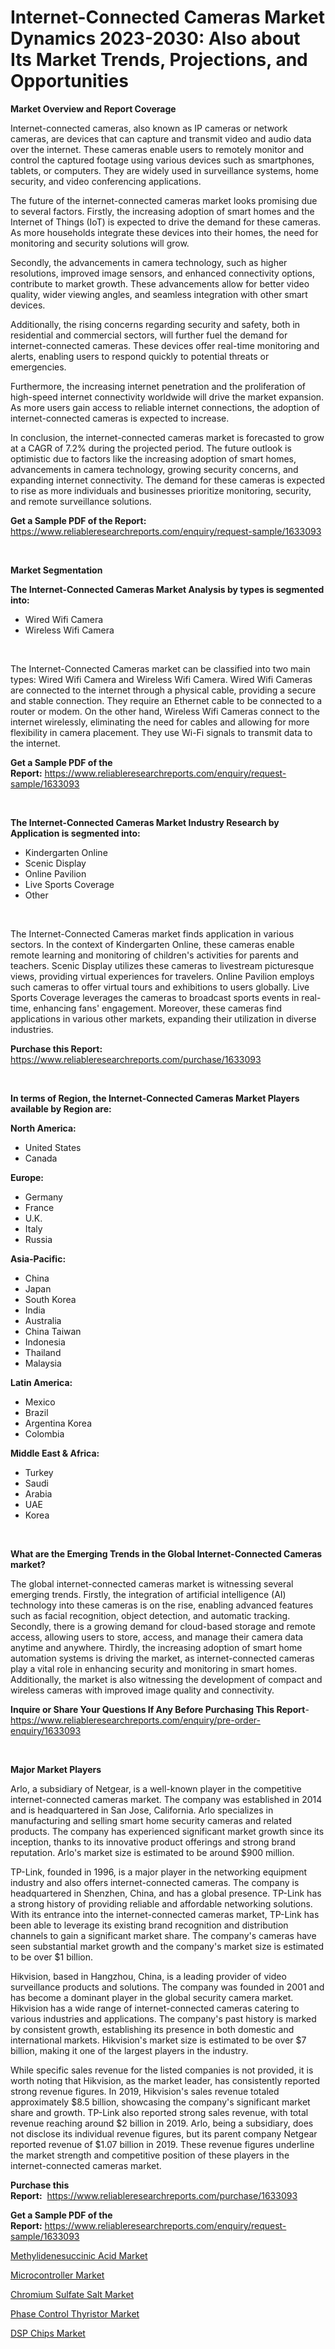 <p><h1>Internet-Connected Cameras Market Dynamics 2023-2030: Also about Its Market Trends, Projections, and Opportunities</h1></p><p><strong>Market Overview and Report Coverage</strong></p>
<p><p>Internet-connected cameras, also known as IP cameras or network cameras, are devices that can capture and transmit video and audio data over the internet. These cameras enable users to remotely monitor and control the captured footage using various devices such as smartphones, tablets, or computers. They are widely used in surveillance systems, home security, and video conferencing applications.</p><p>The future of the internet-connected cameras market looks promising due to several factors. Firstly, the increasing adoption of smart homes and the Internet of Things (IoT) is expected to drive the demand for these cameras. As more households integrate these devices into their homes, the need for monitoring and security solutions will grow.</p><p>Secondly, the advancements in camera technology, such as higher resolutions, improved image sensors, and enhanced connectivity options, contribute to market growth. These advancements allow for better video quality, wider viewing angles, and seamless integration with other smart devices.</p><p>Additionally, the rising concerns regarding security and safety, both in residential and commercial sectors, will further fuel the demand for internet-connected cameras. These devices offer real-time monitoring and alerts, enabling users to respond quickly to potential threats or emergencies.</p><p>Furthermore, the increasing internet penetration and the proliferation of high-speed internet connectivity worldwide will drive the market expansion. As more users gain access to reliable internet connections, the adoption of internet-connected cameras is expected to increase.</p><p>In conclusion, the internet-connected cameras market is forecasted to grow at a CAGR of 7.2% during the projected period. The future outlook is optimistic due to factors like the increasing adoption of smart homes, advancements in camera technology, growing security concerns, and expanding internet connectivity. The demand for these cameras is expected to rise as more individuals and businesses prioritize monitoring, security, and remote surveillance solutions.</p></p>
<p><strong>Get a Sample PDF of the Report:</strong> <a href="https://www.reliableresearchreports.com/enquiry/request-sample/1633093">https://www.reliableresearchreports.com/enquiry/request-sample/1633093</a></p>
<p>&nbsp;</p>
<p><strong>Market Segmentation</strong></p>
<p><strong>The Internet-Connected Cameras Market Analysis by types is segmented into:</strong></p>
<p><ul><li>Wired Wifi Camera</li><li>Wireless Wifi Camera</li></ul></p>
<p>&nbsp;</p>
<p><p>The Internet-Connected Cameras market can be classified into two main types: Wired Wifi Camera and Wireless Wifi Camera. Wired Wifi Cameras are connected to the internet through a physical cable, providing a secure and stable connection. They require an Ethernet cable to be connected to a router or modem. On the other hand, Wireless Wifi Cameras connect to the internet wirelessly, eliminating the need for cables and allowing for more flexibility in camera placement. They use Wi-Fi signals to transmit data to the internet.</p></p>
<p><strong>Get a Sample PDF of the Report:</strong>&nbsp;<a href="https://www.reliableresearchreports.com/enquiry/request-sample/1633093">https://www.reliableresearchreports.com/enquiry/request-sample/1633093</a></p>
<p>&nbsp;</p>
<p><strong>The Internet-Connected Cameras Market Industry Research by Application is segmented into:</strong></p>
<p><ul><li>Kindergarten Online</li><li>Scenic Display</li><li>Online Pavilion</li><li>Live Sports Coverage</li><li>Other</li></ul></p>
<p>&nbsp;</p>
<p><p>The Internet-Connected Cameras market finds application in various sectors. In the context of Kindergarten Online, these cameras enable remote learning and monitoring of children's activities for parents and teachers. Scenic Display utilizes these cameras to livestream picturesque views, providing virtual experiences for travelers. Online Pavilion employs such cameras to offer virtual tours and exhibitions to users globally. Live Sports Coverage leverages the cameras to broadcast sports events in real-time, enhancing fans' engagement. Moreover, these cameras find applications in various other markets, expanding their utilization in diverse industries.</p></p>
<p><strong>Purchase this Report:</strong>&nbsp; <a href="https://www.reliableresearchreports.com/purchase/1633093">https://www.reliableresearchreports.com/purchase/1633093</a></p>
<p>&nbsp;</p>
<p><strong>In terms of Region, the Internet-Connected Cameras Market Players available by Region are:</strong></p>
<p>
    <p> <strong> North America: </strong>
        <ul>
            <li>United States</li>
            <li>Canada</li>
        </ul>
        </p> 
    <p> <strong> Europe: </strong>
        <ul>
            <li>Germany</li>
            <li>France</li>
            <li>U.K.</li>
            <li>Italy</li>
            <li>Russia</li>
        </ul>
        </p> 
    <p> <strong> Asia-Pacific: </strong>
        <ul>
            <li>China</li>
            <li>Japan</li>
            <li>South Korea</li>
            <li>India</li>
            <li>Australia</li>
            <li>China Taiwan</li>
            <li>Indonesia</li>
            <li>Thailand</li>
            <li>Malaysia</li>
        </ul>
        </p> 
    <p> <strong> Latin America: </strong>
        <ul>
            <li>Mexico</li>
            <li>Brazil</li>
            <li>Argentina Korea</li>
            <li>Colombia</li>
        </ul>
        </p> 
    <p> <strong> Middle East & Africa: </strong>
        <ul>
            <li>Turkey</li>
            <li>Saudi</li>
            <li>Arabia</li>
            <li>UAE</li>
            <li>Korea</li>
        </ul>
    </p>
    </p>
<p>&nbsp;</p>
<p><strong>What are the Emerging Trends in the Global Internet-Connected Cameras market?</strong></p>
<p><p>The global internet-connected cameras market is witnessing several emerging trends. Firstly, the integration of artificial intelligence (AI) technology into these cameras is on the rise, enabling advanced features such as facial recognition, object detection, and automatic tracking. Secondly, there is a growing demand for cloud-based storage and remote access, allowing users to store, access, and manage their camera data anytime and anywhere. Thirdly, the increasing adoption of smart home automation systems is driving the market, as internet-connected cameras play a vital role in enhancing security and monitoring in smart homes. Additionally, the market is also witnessing the development of compact and wireless cameras with improved image quality and connectivity.</p></p>
<p><strong>Inquire or Share Your Questions If Any Before Purchasing This Report</strong>- <a href="https://www.reliableresearchreports.com/enquiry/pre-order-enquiry/1633093">https://www.reliableresearchreports.com/enquiry/pre-order-enquiry/1633093</a></p>
<p>&nbsp;</p>
<p><strong>Major Market Players</strong></p>
<p><p>Arlo, a subsidiary of Netgear, is a well-known player in the competitive internet-connected cameras market. The company was established in 2014 and is headquartered in San Jose, California. Arlo specializes in manufacturing and selling smart home security cameras and related products. The company has experienced significant market growth since its inception, thanks to its innovative product offerings and strong brand reputation. Arlo's market size is estimated to be around $900 million.</p><p>TP-Link, founded in 1996, is a major player in the networking equipment industry and also offers internet-connected cameras. The company is headquartered in Shenzhen, China, and has a global presence. TP-Link has a strong history of providing reliable and affordable networking solutions. With its entrance into the internet-connected cameras market, TP-Link has been able to leverage its existing brand recognition and distribution channels to gain a significant market share. The company's cameras have seen substantial market growth and the company's market size is estimated to be over $1 billion.</p><p>Hikvision, based in Hangzhou, China, is a leading provider of video surveillance products and solutions. The company was founded in 2001 and has become a dominant player in the global security camera market. Hikvision has a wide range of internet-connected cameras catering to various industries and applications. The company's past history is marked by consistent growth, establishing its presence in both domestic and international markets. Hikvision's market size is estimated to be over $7 billion, making it one of the largest players in the industry. </p><p>While specific sales revenue for the listed companies is not provided, it is worth noting that Hikvision, as the market leader, has consistently reported strong revenue figures. In 2019, Hikvision's sales revenue totaled approximately $8.5 billion, showcasing the company's significant market share and growth. TP-Link also reported strong sales revenue, with total revenue reaching around $2 billion in 2019. Arlo, being a subsidiary, does not disclose its individual revenue figures, but its parent company Netgear reported revenue of $1.07 billion in 2019. These revenue figures underline the market strength and competitive position of these players in the internet-connected cameras market.</p></p>
<p><strong>Purchase this Report:</strong>&nbsp;&nbsp;<a href="https://www.reliableresearchreports.com/purchase/1633093">https://www.reliableresearchreports.com/purchase/1633093</a></p>
<p></p>
<p><strong>Get a Sample PDF of the Report:</strong>&nbsp;<a href="https://www.reliableresearchreports.com/enquiry/request-sample/1633093">https://www.reliableresearchreports.com/enquiry/request-sample/1633093</a></p>
<p><p><a href="https://medium.com/@edwinsporer/methylidenesuccinic-acid-market-analysis-its-cagr-market-segmentation-and-global-industry-a35b4ef0bba9">Methylidenesuccinic Acid Market</a></p><p><a href="https://www.linkedin.com/pulse/microcontroller-market-share-amp-new-trends-analysis-report-hpiie/">Microcontroller Market</a></p><p><a href="https://medium.com/@tommiefadel2023/chromium-sulfate-salt-market-trends-and-market-analysis-forecasted-for-period-2023-2030-007d6f6185e1">Chromium Sulfate Salt Market</a></p><p><a href="https://www.linkedin.com/pulse/phase-control-thyristor-market-share-amp-new-trends-analysis-fkgpe/">Phase Control Thyristor Market</a></p><p><a href="https://www.linkedin.com/pulse/decoding-dsp-chips-market-deep-dive-latest-trends-segmentation-4mxne/">DSP Chips Market</a></p></p>